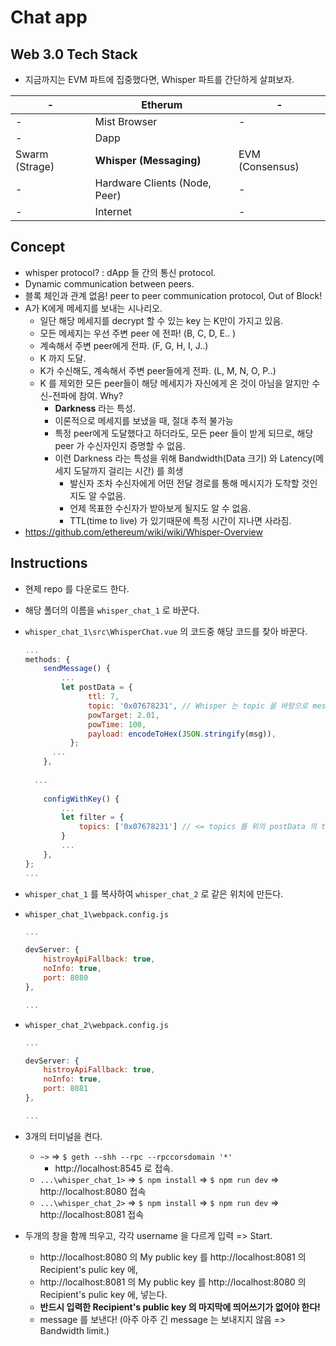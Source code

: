 # Chat app

## Web 3.0 Tech Stack

* 지금까지는 EVM 파트에 집중했다면, Whisper 파트를 간단하게 살펴보자.

| -              | Etherum                       | -               |
| -------------- | ----------------------------- | --------------- |
| -              | Mist Browser                  | -               |
| -              | Dapp                          |                 |
| Swarm (Strage) | **Whisper (Messaging)**       | EVM (Consensus) |
| -              | Hardware Clients (Node, Peer) | -               |
| -              | Internet                      | -               |



## Concept

* whisper protocol? : dApp 들 간의 통신 protocol.
*  Dynamic communication between peers. 
*  블록 체인과 관계 없음! peer to peer communication protocol, Out of Block!
* A가 K에게 메세지를 보내는 시나리오.
  * 일단 해당 메세지를 decrypt 할 수 있는 key 는 K만이 가지고 있음.
  * 모든 메세지는 우선 주변 peer 에 전파! (B, C, D, E.. )
  * 계속해서 주변 peer에게 전파. (F, G, H, I, J..)
  * K 까지 도달.
  * K가 수신해도, 계속해서 주변 peer들에게 전파. (L, M, N, O, P..)
  * K 를 제외한 모든 peer들이 해당 메세지가 자신에게 온 것이 아님을 알지만 수신-전파에 참여. Why?
    * **Darkness** 라는 특성.
    * 이론적으로 메세지를 보냈을 때, 절대 추적 불가능
    * 특정 peer에게 도달했다고 하더라도, 모든 peer 들이 받게 되므로, 해당 peer 가 수신자인지 증명할 수 없음. 
    * 이런 Darkness 라는 특성을 위해 Bandwidth(Data 크기) 와 Latency(메세지 도달까지 걸리는 시간) 를 희생
      * 발신자 조차 수신자에게 어떤 전달 경로를 통해 메시지가 도착할 것인지도 알 수없음.
      * 언제 목표한 수신자가 받아보게 될지도 알 수 없음.
      * TTL(time to live) 가 있기때문에 특정 시간이 지나면 사라짐.
* https://github.com/ethereum/wiki/wiki/Whisper-Overview

## Instructions

* 현제 repo 를 다운로드 한다.

* 해당 폴더의 이름을 `whisper_chat_1` 로 바꾼다.

* `whisper_chat_1\src\WhisperChat.vue` 의 코드중 해당 코드를 찾아 바꾼다.

  ```js
  ...
  methods: {
      sendMessage() {
          ...
          let postData = {
  				ttl: 7,
  				topic: '0x07678231', // Whisper 는 topic 을 바탕으로 messgae 를 받는다.
  				powTarget: 2.01,
  				powTime: 100,
  				payload: encodeToHex(JSON.stringify(msg)),
  			};
  		...
      },
          
  	...
      
      configWithKey() {
          ...
          let filter = {
              topics: ['0x07678231'] // <= topics 를 위의 postData 의 topic 과 같게 한다.
          }
          ...
      },
  };
  ...
  ```

* `whisper_chat_1` 를 복사하여 `whisper_chat_2` 로 같은 위치에 만든다.

* `whisper_chat_1\webpack.config.js`

  ```js
  ...
  
  devServer: {
      histroyApiFallback: true,
      noInfo: true,
      port: 8080
  },
  
  ...
  ```

* `whisper_chat_2\webpack.config.js`

  ```js
  ...
  
  devServer: {
      histroyApiFallback: true,
      noInfo: true,
      port: 8081
  },
  
  ...
  ```

* 3개의 터미널을 켠다.

  * `~>` => `$ geth --shh --rpc --rpccorsdomain '*'`
    * http://localhost:8545 로 접속.
  * `...\whisper_chat_1>`  => `$ npm install` => `$ npm run dev` => http://localhost:8080 접속
  * `...\whisper_chat_2>`  => `$ npm install` => `$ npm run dev` => http://localhost:8081 접속

* 두개의 창을 함께 띄우고, 각각 username 을 다르게 입력 => Start.

  * http://localhost:8080 의 My public key 를 http://localhost:8081 의 Recipient's pulic key 에,
  * http://localhost:8081 의 My public key 를 http://localhost:8080 의 Recipient's pulic key 에, 넣는다.
  * **반드시 입력한 Recipient's public key 의 마지막에 띄어쓰기가 없어야 한다!**
  * message 를 보낸다! (아주 아주 긴 message 는 보내지지 않음 => Bandwidth limit.)